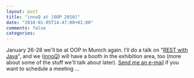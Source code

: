```yaml
---
layout: post
title: "innoQ at [OOP 2010]"
date: "2010-01-05T14:47:00+01:00"
comments: false
categories: 
---
```


<p>January 26-28 we'll be at OOP in Munich again. I'll do a talk on "<a href="http://www.sigs-datacom.de/konferenz/sessiondetails.html?tx_mwconferences_pi1%5BshowUid%5D=102&amp;tx_mwconferences_pi1%5Bpointer%5D=0&amp;tx_mwconferences_pi1%5Bmode%5D=1&amp;tx_mwconferences_pi1%5Bs%5D=0">REST with Java</a>", and we (<a href="/de">innoQ</a>) will have a booth in the exhibition area, too (more about some of the stuff we'll talk about later). <a href="mailto:stefan.tilkov@innoq.com">Send me an e-mail</a> if you want to schedule a meeting …</p>


